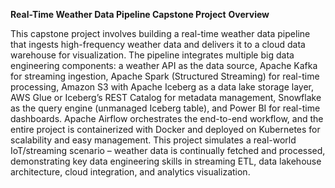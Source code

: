 **Real-Time Weather Data Pipeline Capstone Project**
**Overview**

This capstone project involves building a real-time weather data pipeline that ingests high-frequency
weather data and delivers it to a cloud data warehouse for visualization. The pipeline integrates multiple big
data engineering components: a weather API as the data source, Apache Kafka for streaming ingestion,
Apache Spark (Structured Streaming) for real-time processing, Amazon S3 with Apache Iceberg as a
data lake storage layer, AWS Glue or Iceberg’s REST Catalog for metadata management, Snowflake as the
query engine (unmanaged Iceberg table), and Power BI for real-time dashboards. Apache Airflow
orchestrates the end-to-end workflow, and the entire project is containerized with Docker and deployed on
Kubernetes for scalability and easy management. This project simulates a real-world IoT/streaming
scenario – weather data is continually fetched and processed, demonstrating key data engineering skills in
streaming ETL, data lakehouse architecture, cloud integration, and analytics visualization.
